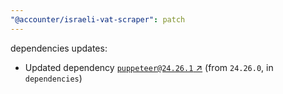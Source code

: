 ```yaml
---
"@accounter/israeli-vat-scraper": patch
---
```

dependencies updates:
  - Updated dependency [`puppeteer@24.26.1` ↗︎](https://www.npmjs.com/package/puppeteer/v/24.26.1) (from `24.26.0`, in `dependencies`)

